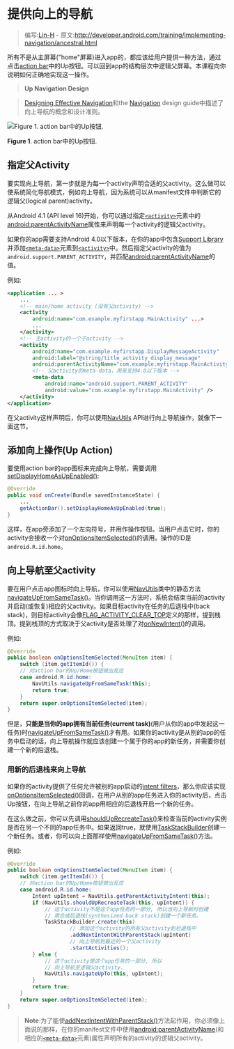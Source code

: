 # 提供向上的导航

> 编写:[Lin-H](https://github.com/Lin-H) - 原文:<http://developer.android.com/training/implementing-navigation/ancestral.html>

所有不是从主屏幕("home"屏幕)进入app的，都应该给用户提供一种方法，通过点击[action bar](http://developer.android.com/guide/topics/ui/actionbar.html)中的Up按钮。可以回到app的结构层次中逻辑父屏幕。本课程向你说明如何正确地实现这一操作。

>**Up Navigation Design**

>[Designing Effective Navigation](http://developer.android.com/training/design-navigation/ancestral-temporal.html)和the [Navigation](http://developer.android.com/training/design-navigation/ancestral-temporal.html) design guide中描述了向上导航的概念和设计准则。

![Figure 1. action bar中的Up按钮.](implementing-navigation-up.png)

**Figure 1**. action bar中的Up按钮.

## 指定父Activity

要实现向上导航，第一步就是为每一个activity声明合适的父activity。这么做可以使系统简化导航模式，例如向上导航，因为系统可以从manifest文件中判断它的逻辑父(logical parent)activity。

从Android 4.1 (API level 16)开始，你可以通过指定[`<activity>`](http://developer.android.com/guide/topics/manifest/activity-element.html)元素中的[android:parentActivityName](http://developer.android.com/guide/topics/manifest/activity-element.html#parent)属性来声明每一个activity的逻辑父activity。

如果你的app需要支持Android 4.0以下版本，在你的app中包含[Support Library](http://developer.android.com/tools/support-library/index.html)并添加[`<meta-data>`](http://developer.android.com/guide/topics/manifest/meta-data-element.html)元素到[`<activity>`](http://developer.android.com/guide/topics/manifest/activity-element.html)中。然后指定父activity的值为`android.support.PARENT_ACTIVITY`，并匹配[android:parentActivityName](http://developer.android.com/guide/topics/manifest/activity-element.html#parent)的值。

例如:

```xml
<application ... >
    ...
    <!-- main/home activity (没有父activity) -->
    <activity
        android:name="com.example.myfirstapp.MainActivity" ...>
        ...
    </activity>
    <!-- 主activity的一个子activity -->
    <activity
        android:name="com.example.myfirstapp.DisplayMessageActivity"
        android:label="@string/title_activity_display_message"
        android:parentActivityName="com.example.myfirstapp.MainActivity" >
        <!-- 父activity的meta-data，用来支持4.0以下版本 -->
        <meta-data
            android:name="android.support.PARENT_ACTIVITY"
            android:value="com.example.myfirstapp.MainActivity" />
    </activity>
</application>
```

在父activity这样声明后，你可以使用[NavUtils](http://developer.android.com/reference/android/support/v4/app/NavUtils.html) API进行向上导航操作，就像下一面这节。

## 添加向上操作(Up Action)

要使用action bar的app图标来完成向上导航，需要调用[setDisplayHomeAsUpEnabled()](http://developer.android.com/reference/android/app/ActionBar.html#setDisplayHomeAsUpEnabled%28boolean%29):

```java
@Override
public void onCreate(Bundle savedInstanceState) {
    ...
    getActionBar().setDisplayHomeAsUpEnabled(true);
}
```

这样，在app旁添加了一个左向符号，并用作操作按钮。当用户点击它时，你的activity会接收一个对[onOptionsItemSelected()](http://developer.android.com/reference/android/app/Activity.html#onOptionsItemSelected%28android.view.MenuItem%29)的调用。操作的ID是`android.R.id.home`。

## 向上导航至父activity

要在用户点击app图标时向上导航，你可以使用[NavUtils](http://developer.android.com/reference/android/support/v4/app/NavUtils.html)类中的静态方法[navigateUpFromSameTask()](http://developer.android.com/reference/android/support/v4/app/NavUtils.html#navigateUpFromSameTask%28android.app.Activity%29)。当你调用这一方法时，系统会结束当前的activity并启动(或恢复)相应的父activity。如果目标activity在任务的后退栈中(back stack)，则目标activity会像[FLAG_ACTIVITY_CLEAR_TOP](http://developer.android.com/reference/android/content/Intent.html#FLAG_ACTIVITY_CLEAR_TOP)定义的那样，提到栈顶。提到栈顶的方式取决于父activity是否处理了对<a href="http://developer.android.com/reference/android/app/Activity.html#onNewIntent(android.content.Intent)">onNewIntent()</a>的调用。

例如:

```java
@Override
public boolean onOptionsItemSelected(MenuItem item) {
    switch (item.getItemId()) {
    // 对action bar的Up/Home按钮做出反应
    case android.R.id.home:
        NavUtils.navigateUpFromSameTask(this);
        return true;
    }
    return super.onOptionsItemSelected(item);
}
```

但是，**只能是当你的app拥有当前任务(current task)**(用户从你的app中发起这一任务)时[navigateUpFromSameTask()](http://developer.android.com/reference/android/support/v4/app/NavUtils.html#navigateUpFromSameTask%28android.app.Activity%29)才有用。如果你的activity是从别的app的任务中启动的话，向上导航操作就应该创建一个属于你的app的新任务，并需要你创建一个新的后退栈。

### 用新的后退栈来向上导航

如果你的activity提供了任何允许被别的app启动的[intent filters](http://developer.android.com/guide/components/intents-filters.html#ifs)，那么你应该实现[onOptionsItemSelected()](http://developer.android.com/reference/android/app/Activity.html#onOptionsItemSelected%28android.view.MenuItem%29)回调，在用户从别的app任务进入你的activity后，点击Up按钮，在向上导航之前你的app用相应的后退栈开启一个新的任务。

在这么做之前，你可以先调用[shouldUpRecreateTask()](http://developer.android.com/reference/android/support/v4/app/NavUtils.html#shouldUpRecreateTask%28android.app.Activity,%20android.content.Intent%29)来检查当前的activity实例是否在另一个不同的app任务中。如果返回true，就使用[TaskStackBuilder](http://developer.android.com/reference/android/support/v4/app/TaskStackBuilder.html)创建一个新任务。或者，你可以向上面那样使用[navigateUpFromSameTask()](http://developer.android.com/reference/android/support/v4/app/NavUtils.html#navigateUpFromSameTask%28android.app.Activity%29)方法。

例如:

```java
@Override
public boolean onOptionsItemSelected(MenuItem item) {
    switch (item.getItemId()) {
    // 对action bar的Up/Home按钮做出反应
    case android.R.id.home:
        Intent upIntent = NavUtils.getParentActivityIntent(this);
        if (NavUtils.shouldUpRecreateTask(this, upIntent)) {
            // 这个activity不是这个app任务的一部分, 所以当向上导航时创建
            // 用合成后退栈(synthesized back stack)创建一个新任务。
            TaskStackBuilder.create(this)
                    // 添加这个activity的所有父activity到后退栈中
                    .addNextIntentWithParentStack(upIntent)
                    // 向上导航到最近的一个父activity
                    .startActivities();
        } else {
            // 这个activity是这个app任务的一部分, 所以
            // 向上导航至逻辑父activity.
            NavUtils.navigateUpTo(this, upIntent);
        }
        return true;
    }
    return super.onOptionsItemSelected(item);
}
```

>**Note**:为了能使[addNextIntentWithParentStack()](http://developer.android.com/reference/android/support/v4/app/TaskStackBuilder.html#addNextIntentWithParentStack%28android.content.Intent%29)方法起作用，你必须像上面说的那样，在你的manifest文件中使用[android:parentActivityName](http://developer.android.com/guide/topics/manifest/activity-element.html#parent)(和相应的[`<meta-data>`](http://developer.android.com/guide/topics/manifest/meta-data-element.html)元素)属性声明所有的activity的逻辑父activity。
